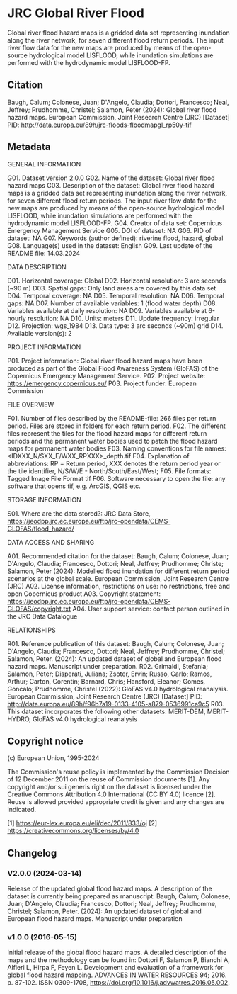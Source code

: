 # JRC Global River Flood

Global river flood hazard maps is a gridded data set representing inundation
along the river network, for seven different flood return periods. The input
river flow data for the new maps are produced by means of the open-source
hydrological model LISFLOOD, while inundation simulations are performed with the
hydrodynamic model LISFLOOD-FP.

## Citation

Baugh, Calum; Colonese, Juan; D'Angelo, Claudia; Dottori, Francesco; Neal,
Jeffrey; Prudhomme, Christel; Salamon, Peter (2024): Global river flood hazard
maps. European Commission, Joint Research Centre (JRC) [Dataset] PID:
http://data.europa.eu/89h/jrc-floods-floodmapgl_rp50y-tif

## Metadata

GENERAL INFORMATION

G01. Dataset version 2.0.0
G02. Name of the dataset: Global river flood hazard maps
G03. Description of the dataset: Global river flood hazard maps is a gridded data set representing inundation along the river network, for seven different flood return periods. The input river flow data for the new maps are produced by means of the open-source hydrological model LISFLOOD, while inundation simulations are performed with the hydrodynamic model LISFLOOD-FP.
G04. Creator of data set: Copernicus Emergency Management Service
G05. DOI of dataset: NA
G06. PID of dataset: NA
G07. Keywords (author defined): riverine flood, hazard, global
G08. Language(s) used in the dataset: English
G09. Last update of the README file: 14.03.2024

DATA DESCRIPTION

D01. Horizontal coverage: Global
D02. Horizontal resolution: 3 arc seconds (~90 m)
D03. Spatial gaps: Only land areas are covered by this data set
D04. Temporal coverage: NA
D05. Temporal resolution: NA
D06. Temporal gaps: NA
D07. Number of available variables: 1 (flood water depth)
D08. Variables available at daily resolution: NA
D09. Variables available at 6-hourly resolution: NA
D10. Units: meters
D11. Update frequency: irregular
D12. Projection: wgs_1984
D13. Data type: 3 arc seconds (~90m) grid
D14. Available version(s): 2

PROJECT INFORMATION

P01. Project information: Global river flood hazard maps have been produced as part of the Global Flood Awareness System (GloFAS) of the Copernicus Emergency Management Service.
P02. Project website: https://emergency.copernicus.eu/
P03. Project funder: European Commission

FILE OVERVIEW

F01. Number of files described by the README-file: 266 files per return period. Files are stored in folders for each return period.
F02. The different files represent the tiles for the flood hazard maps for different return periods and the permanent water bodies used to patch the flood hazard maps for permanent water bodies
F03. Naming conventions for file names: <IDXXX_N/SXX_E/WXX_RPXXX>\_depth.tif
F04. Explanation of abbreviations: RP = Return period, XXX denotes the return period year or the tile identifier, N/S/W/E - North/South/East/West;
F05. File formats: Tagged Image File Format tif
F06. Software necessary to open the file: any software that opens tif, e.g. ArcGIS, QGIS etc.

STORAGE INFORMATION

S01. Where are the data stored?: JRC Data Store, https://jeodpp.jrc.ec.europa.eu/ftp/jrc-opendata/CEMS-GLOFAS/flood_hazard/

DATA ACCESS AND SHARING

A01. Recommended citation for the dataset: Baugh, Calum; Colonese, Juan; D'Angelo, Claudia; Francesco, Dottori; Neal, Jeffrey; Prudhomme; Christe; Salamon, Peter (2024): Modelled flood inundation for different return period scenarios at the global scale. European Commission, Joint Research Centre (JRC)
A02. License information, restrictions on use: no restrictions, free and open Copernicus product
A03. Copyright statement: https://jeodpp.jrc.ec.europa.eu/ftp/jrc-opendata/CEMS-GLOFAS/copyright.txt
A04. User support service: contact person outlined in the JRC Data Catalogue

RELATIONSHIPS

R01. Reference publication of this dataset: Baugh, Calum; Colonese, Juan; D'Angelo, Claudia; Francesco, Dottori; Neal, Jeffrey; Prudhomme, Christel; Salamon, Peter. (2024): An updated dataset of global and European flood hazard maps. Manuscript under preparation.
R02. Grimaldi, Stefania; Salamon, Peter; Disperati, Juliana; Zsoter, Ervin; Russo, Carlo; Ramos, Arthur; Carton, Corentin; Barnard, Chris; Hansford, Eleanor; Gomes, Goncalo; Prudhomme, Christel (2022): GloFAS v4.0 hydrological reanalysis. European Commission, Joint Research Centre (JRC) [Dataset] PID: http://data.europa.eu/89h/f96b7a19-0133-4105-a879-0536991ca9c5
R03. This dataset incorporates the following other datasets: MERIT-DEM, MERIT-HYDRO, GloFAS v4.0 hydrological reanalysis

## Copyright notice

(c) European Union, 1995-2024

The Commission's reuse policy is implemented by the Commission Decision of 12 December 2011
on the reuse of Commission documents [1]. Any copyright and/or sui generis right on the dataset
is licensed under the Creative Commons Attribution 4.0 International (CC BY 4.0) licence [2].
Reuse is allowed provided appropriate credit is given and any changes are indicated.

[1] https://eur-lex.europa.eu/eli/dec/2011/833/oj
[2] https://creativecommons.org/licenses/by/4.0

## Changelog

### V2.0.0 (2024-03-14)

Release of the updated global flood hazard maps. A description of the dataset
is currently being prepared as manuscript: Baugh, Calum; Colonese, Juan;
D'Angelo, Claudia; Francesco, Dottori; Neal, Jeffrey; Prudhomme, Christel;
Salamon, Peter. (2024): An updated dataset of global and European flood hazard
maps. Manuscript under preparation

### v1.0.0 (2016-05-15)

Initial release of the global flood hazard maps. A detailed description of the
maps and the methodology can be found in: Dottori F, Salamon P, Bianchi A,
Alfieri L, Hirpa F, Feyen L. Development and evaluation of a framework for
global flood hazard mapping. ADVANCES IN WATER RESOURCES 94; 2016. p. 87-102.
ISSN 0309-1708, https://doi.org/10.1016/j.advwatres.2016.05.002.
